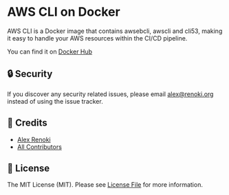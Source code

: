 AWS CLI on Docker
=================

AWS CLI is a Docker image that contains awsebcli, awscli and cli53, making it easy to handle your AWS resources within the CI/CD pipeline.

You can find it on [Docker Hub](https://hub.docker.com/repository/docker/renokico/aws-cli)

## 🔒  Security

If you discover any security related issues, please email alex@renoki.org instead of using the issue tracker.

## 🎉 Credits

- [Alex Renoki](https://github.com/rennokki)
- [All Contributors](../../contributors)

## 📄 License

The MIT License (MIT). Please see [License File](LICENSE) for more information.
